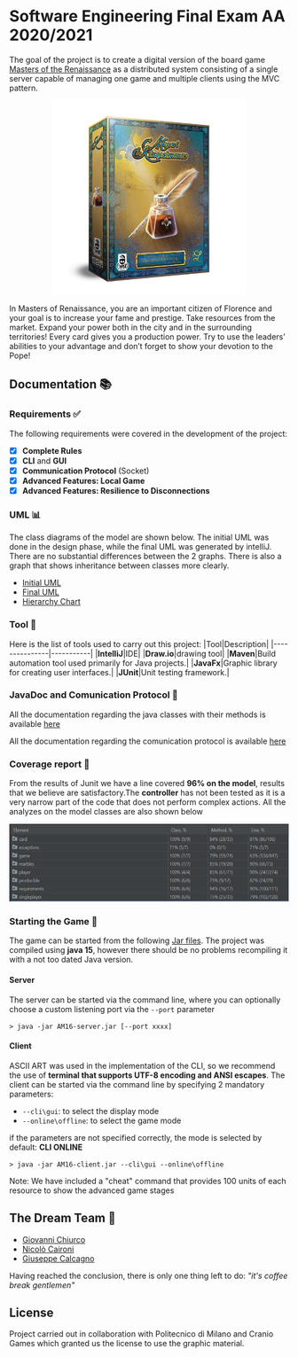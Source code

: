 # Software Engineering Final Exam AA 2020/2021

The goal of the project is to create a digital version of the board game [Masters of the Renaissance](https://www.craniocreations.it/prodotto/masters-of-renaissance/) as a distributed system consisting of a single server capable of managing one game and multiple clients using the MVC pattern.
<p align="center">
<img src="src/main/resources/ReadMe/scatola.png" alt="Logo" width="350" height="350">
<figcaption>In Masters of Renaissance, you are an important citizen of Florence and your goal is to increase your fame and prestige. Take resources from the market. Expand your power both in the city and in the surrounding territories! Every card gives you a production power. Try to use the leaders’ abilities to your advantage and don’t forget to show your devotion to the Pope! </figcaption>
</p>

## Documentation :books:
### Requirements :white_check_mark:
The following requirements were covered in the development of the project:
- [x] **Complete Rules**
- [x] **CLI** and **GUI**
- [x] **Communication Protocol** (Socket)
- [x] **Advanced Features: Local Game**
- [x] **Advanced Features: Resilience to Disconnections**

### UML :bar_chart:
The class diagrams of the model are shown below. The initial UML was done in the design phase, while the final UML was generated by intelliJ. There are no substantial differences between the 2 graphs. There is also a graph that shows inheritance between classes more clearly.
- [Initial UML](https://github.com/Giuseppe-Calcagno/ingswAM2021-Caironi-Calcagno-Chiurco/blob/main/documentation/uml/initialChart.svg)
- [Final UML](https://github.com/Giuseppe-Calcagno/ingswAM2021-Caironi-Calcagno-Chiurco/blob/main/documentation/uml/finalChart.svg)
- [Hierarchy Chart](https://github.com/Giuseppe-Calcagno/ingswAM2021-Caironi-Calcagno-Chiurco/blob/main/documentation/uml/HierarchyChart.svg)

### Tool :wrench:
Here is the list of tools used to carry out this project:
|Tool|Description|
|---------------|-----------|
|__IntelliJ__|IDE|
|__Draw.io__|drawing tool|
|__Maven__|Build automation tool used primarily for Java projects.|
|__JavaFx__|Graphic library for creating user interfaces.|
|__JUnit__|Unit testing framework.|

### JavaDoc and Comunication Protocol :memo:
All the documentation regarding the java classes with their methods is available [here](https://github.com/Giuseppe-Calcagno/ingswAM2021-Caironi-Calcagno-Chiurco/tree/main/documentation/JavaDoc/it/polimi/ingsw/)

All the documentation regarding the comunication protocol is available [here](https://github.com/Giuseppe-Calcagno/ingswAM2021-Caironi-Calcagno-Chiurco/blob/main/documentation/Communication%20Protocol.pdf)

### Coverage report :microscope:
From the results of Junit we have a line covered **96% on the model**, results that we believe are satisfactory.The **controller** has not been tested as it is a very narrow part of the code that does not perform complex actions. All the analyzes on the model classes are also shown below
<p align="center">
<img src="src/main/resources/ReadMe/Junit.png" alt="Logo" width="554" height="140">
</p>

### Starting the Game :flower_playing_cards:
The game can be started from the following [Jar files](https://github.com/Giuseppe-Calcagno/ingswAM2021-Caironi-Calcagno-Chiurco/tree/main/documentation/jar). The project was compiled using **java 15**, however there should be no problems recompiling it with a not too dated Java version.

#### Server
The server can be started via the command line, where you can optionally choose a custom listening port via the `--port` parameter
```shell
> java -jar AM16-server.jar [--port xxxx]
```
#### Client
ASCII ART was used in the implementation of the CLI, so we recommend the use of **terminal that supports UTF-8 encoding and ANSI escapes**. The client can be started via the command line by specifying 2 mandatory parameters:
- `--cli\gui`:          to select the display mode
- `--online\offline`:  to select the game mode

if the parameters are not specified correctly, the mode is selected by default: __CLI ONLINE__
```shell
> java -jar AM16-client.jar --cli\gui --online\offline
```
Note: We have included a "cheat" command that provides 100 units of each resource to show the advanced game stages
## The Dream Team :star2:
- [Giovanni Chiurco](https://github.com/GiovanniChiurco)
- [Nicolò Caironi](https://github.com/NicoloCaironi)
- [Giuseppe Calcagno](https://github.com/Giuseppe-Calcagno)

Having reached the conclusion, there is only one thing left to do: *"it's coffee break gentlemen"*


## License
Project carried out in collaboration with Politecnico di Milano and Cranio Games which granted us the license to use the graphic material.

